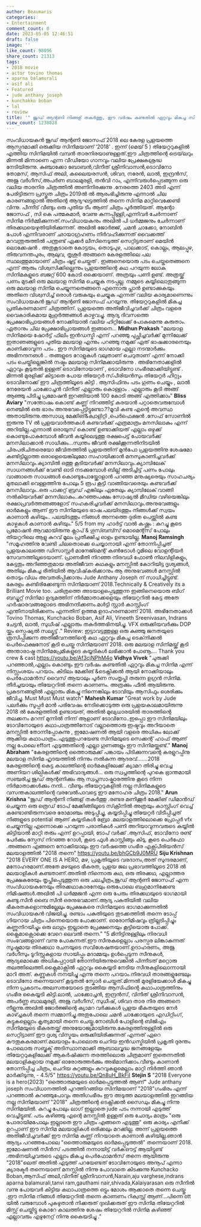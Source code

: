 ```yaml
---
author: Beaumaris
categories:
- Entertainment
comment_count: 0
date: 2023-05-05 12:46:51
draft: false
image: ''
like_count: 98096
share_count: 21313
tags:
- 2018 movie
- actor tovino thomas
- aparna balamurali
- asif ali
- Featured
- jude anthany joseph
- kunchakko boban
- lal
- review
title: '" ജൂഡ് ആന്റണി നിങ്ങള് തകർത്തു, ഈ വർഷം കണ്ടതിൽ ഏറ്റവും മികച്ച സിനിമ"'
view_count: 1238028
---
```


സംവിധായകൻ ജൂഡ് ആന്റണി ജോസഫ് 2018 ലെ കേരള പ്രളയത്തെ ആസ്പദമാക്കി ഒരുക്കിയ സിനിമയാണ് ‘2018’ . ഇന്ന് (മെയ് 5 ) തിയേറ്ററുകളിൽ എത്തിയ സിനിമയിൽ വമ്പൻ താരനിരയാണുള്ളത്.ഈ ചിത്രത്തിന്റെ ട്രെയ്‌ലറും മിന്നൽ മിന്നാണെ എന്ന വീഡിയോ ​ഗാനവും വലിയ പ്രേക്ഷകശ്രദ്ധ നേടിയിരുന്നു. കുഞ്ചാക്കോ ബോബൻ,വിനീത് ശ്രീനിവാസൻ,ടൊവിനോ തോമസ്, ആസിഫ് അലി, കലൈയരസൻ, ശിവദ, നരേൻ, ലാൽ, ഇന്ദ്രൻസ്, അജു വർഗീസ്,അപർണ ബാലമുരളി, തൻവി റാം, എന്നിവരുൾപ്പെടങ്ങുന്ന ഒരു വലിയ താരനിര ചിത്രത്തിൽ അണിനിരക്കുന്നു .നേരത്തെ 2403 അടി എന്ന് പേരിട്ടിരുന്ന പ്രസ്തുത ചിത്രം 2019ൽ ൽ ആരംഭിച്ചിരുന്നു എന്നാൽ ചില കാരണങ്ങളാൽ അതിന്റെ ആദ്യഘട്ടത്തിൽ തന്നെ സിനിമ മാറ്റിവെക്കേണ്ടി വിന്നു. പീന്നീട് വീണ്ടും ഒരു പുതിയ ടീം ആണ് ചിത്രം പൂർത്തിയത്. ആന്റോ ജോസഫ് , സി കെ പത്മകുമാർ, വേണു കുന്നപ്പിള്ളി,എന്നിവർ ചേർന്നാണ് സിനിമ നിർമ്മിക്കുന്നത്.സംവിധായകനും അഖിൽ പി ധർമ്മജനും ചേർന്നാണ് തിരക്കഥയെഴുതിയിരിക്കുന്നത്. അഖിൽ ജോർജ്ജ്, ചമൻ ചാക്കോ, നോബിൻ പോൾ എന്നിവരാണ് ഛായാഗ്രഹണം നിർവഹിക്കുന്നത് വൈക്കത്ത് മറവന്തുരുത്തിൽ പന്ത്രണ്ട് ഏക്കർ ലീസിനെടുത്ത് സെറ്റിട്ടതാണ് മെയിൻ ലൊക്കേഷൻ . അതുകൂടാതെ കോട്ടയം, തൊടുപുഴ, പാലക്കാട്, കൊല്ലം, ആലപ്പുഴ, തിരുവനന്തപുരം, ആലുവ, തൃശൂർ അങ്ങനെ കേരളത്തിലെ പല സ്ഥലത്തുമായാണ് ചിത്രം ഷൂട്ട് ചെയ്തത് . ഇങ്ങനെയൊരു പടം ചെയ്തതെങ്ങനെ എന്ന് ആരും വിശ്വസിക്കില്ലെന്നും പ്രളയത്തിന്റെ കഥ പറയുന്ന ലോക സിനിമകളുടെ ബജറ്റ്‌ 600 കോടി ഒക്കെയാണ്. അത്രയും പണി ഉണ്ട്. അത്രയ്ക്ക് പണം മുടക്കി ഒരു മലയാള സിനിമ ചെയ്യുക നടപ്പല്ല. നമ്മുടെ കയ്യിലൊതുങ്ങുന്ന ഒരു മലയാള സിനിമ ചെയ്യുന്നതെങ്ങനെ എന്നൊരു പ്ലാൻ ഉണ്ടാക്കുകയും അതിനെ വിശ്വസിച്ച് ഒരാൾ വരുകയും ചെയ്യുക എന്നത് വലിയ കാര്യമാണെന്നും സംവിധായകൻ ജൂഡ് ആന്റണി ജോസഫ് പറയുന്നു. തിയേറ്ററുകളിൽ മികച്ച പ്രതികരണമാണ് ചിത്രത്തിന്. പ്രളയത്തെ അതിജീവിച്ചവർക്ക് ചിത്രം വളരെ വൈകാരികമായ മുഹൂർത്തങ്ങൾ കാഴ്ചവച്ചു. ആദ്യ ദിവസത്തെ പ്രേക്ഷാഭിപ്രായങ്ങൾ നോക്കിയാൽ വലിയ ഹിറ്റിലേക്ക് പോകുമെന്നു കരുതാം. ഏതാനും ചില പ്രേക്ഷാഭിപ്രായങ്ങൾ ഇങ്ങനെ... **Midhun Prakash** "മലയാള സിനിമയെ ഷോർട്ട് ഫിലിം ഇൻഡസ്ട്രി എന്ന് പറഞ്ഞു പുച്ഛിച്ചവർക്ക് മുന്നിലേക്ക് ഇതാഞങ്ങളുടെ പുതിയ മലയാള എന്നും പറഞ്ഞു നമുക്ക് ഏത് ഭാഷക്കാരനെയും കാണിക്കാവുന്ന പടം . ഈ സിനിമയുടെ ഭാഗമായ എല്ലാ നടന്മാർക്കും അഭിനന്ദനങൾ .. തങ്ങളുടെ റോളുകൾ വലുതാണ് ചെറുതാണ് എന്ന് നോക്കി പടം ചെയ്തില്ലെങ്കിൽ നഷ്ടം മലയാള സിനിമക്കായിരുന്നു . അഭിനേതാക്കളിൽ ഏറ്റവും കൂടുതൽ ഉള്ളത് ടൊവിനോയാണ് , ടൊവിനോ ഗംഭീരമാക്കിയിട്ടുണ്ട് . മിന്നൽ മുരളിക്ക് കിട്ടാതെ പോയ തിയേറ്റർ സ്‌പീരിയൻസും തിയേറ്റർ ഹിറ്റും ടൊവിനോക്ക് ഈ ചിത്രത്തിലൂടെ കിട്ടി . ആസിഫിനും പടം ഗുണം ചെയ്യും , ലാൽ നേരേയൻ ചാക്കോച്ചൻ വിനീത് എല്ലാരും കൊള്ളാം . എല്ലാരും കൂടി അങ്ങ് ആഞ്ഞു പിടിച്ചു പ്രമോഷൻ ഇറങ്ങിയാൽ 100 കോടി അങ്ങ് എത്തിക്കാം" **Bliss Aviary** "സന്തോഷം കൊണ്ട് കണ്ണ് നിറഞ്ഞിട്ട് കരയാൻ പറ്റാതെവരുമ്പോൾ നെഞ്ചിൽ ഒരു ഭാരം അനുഭവപ്പെട്ടിട്ടുണ്ടോ.??മൂവി കണ്ട എന്റെ അവസ്ഥ അതായിരുന്നു.അസാധ്യ മേക്കിങ്&ക്വാളിറ്റി ,പെർഫെക്ഷൻ .സേഫ് സോണിൽ ഇരുന്നു TV ൽ പ്രളയവാർത്തകൾ കണ്ടവർക്ക് എത്രമാത്രം മനസിലാകും എന്ന് അറിയില്ല.എന്നാൽ ഒരായുസ് കൊണ്ട് ഉണ്ടാക്കിയത് എല്ലാം ഒഴുക്ക് കൊണ്ടുപോകുമ്പോൾ ജീവൻ കയ്യിലെടുത്തു രക്ഷപെട്ട് പോയവർക്ക് മനസിലാക്കാൻ സാധിക്കും...സ്വന്തം ജീവൻ രക്ഷിക്കൂന്നതിനിടയിൽ ചിരപരിചിതരെയോ ജീവിതത്തിൽ പ്രളയത്തിന് മുൻപോ പ്രളയത്തിനു ശേഷമോ കണ്ടിട്ടില്ലാത്ത ഒരാളെയെങ്കിലുമോ സഹായിക്കാൻ മനസുകാണിച്ചവർക്ക് മനസിലാവും.ക്യാമ്പിൽ ഒത്തു കൂടിയവർക്ക് മനസിലാവും.ക്യാമ്പിലേക് സാധനങ്ങൾക്ക് വേണ്ടി ഓടി നടക്കുമ്പോൾ ബില്ല് അടിച്ചിട്ട് പണം പോലും വാങ്ങാതെ സാധങ്ങൾ കൊണ്ടുപോയ്ക്കോളാൻ പറഞ്ഞ മനുഷ്യരെയും സാഹചര്യം മുതലാക്കി വെള്ളത്തിനു പോലും 5 രൂപ കൂട്ടി വാങ്ങിയവരെയും കണ്ടവർക്ക് മനസിലാവും..ഒരു പാക്കറ്റ് ബ്രഡ് എങ്കിലും ഏതേലും ക്യാമ്പിലേക് വാങ്ങി നൽകിയവർക്ക് മനസിലാകും..കുറഞ്ഞപക്ഷം സോഷ്യൽ മീഡിയ വഴിയെങ്കിലും രക്ഷാപ്രവർത്തഞങ്ങളോട് സഹകരിച്ചവർക്ക് മനസിലാവും.അനുഭവങ്ങളും ഓർമകളും ആണ് ഈ സിനിമയുടെ ഭാഷ.പലയിടത്തും നിങ്ങൾക്ക് സ്വയം കാണാൻ കഴിയും.. പലയിടത്തും നിങ്ങൾ അന്നത്തെ ദുരിത പെയ്ത്തിൽ കണ്ട കാഴ്ചകൾ കാണാൻ കഴിയും." 5/5 from my ഹാർട്ട്‌ വാൽ കഷ്ണം : കുറച്ചു കൂടെ പ്രമോഷൻ ആവമായിരുന്നു ക്ലാപ് & ഗൂസ്ബമ്പ്സ് മൊമെന്റ്സ് പോലും തിയറ്ററിലെ ആളു കുറവ് മൂലം പ്രതീക്ഷിച്ച ഓളം ഉണ്ടായില്ല. **Manoj Ramsingh** "സമൂഹത്തിനു വേണ്ടി ചിലതൊക്കെ ചെയ്യാനായി എന്ന് തോന്നിപ്പിച്ചത് പ്രളയകാലത്തെ ഡിസാസ്റ്റർ മാനേജ്‍മെന്റ് കൺട്രോൾ റൂമിലെ വോളന്റിയർ സേവനത്തിലൂടെയാണ്. പ്രാണഭീതി നിറഞ്ഞ നിരവധി ഫോൺ നിലവിളികളും, കേട്ടതും അറിഞ്ഞതുമായ അതിജീവന കഥകളും മനസ്സിൽ കോറിയിട്ട ദൃശ്യങ്ങൾ, അതിലും മികച്ച രീതിയിൽ ആവിഷ്‌കരിക്കാനും ആ അനുഭവങ്ങൾ മനസ്സിൽ തൊടും വിധം അവതരിപ്പിക്കാനും Jude Anthany Joseph ന് സാധിച്ചിട്ടുണ്ട്. കേരളം കണ്ടിരിക്കേണ്ടുന്ന സിനിമയാണ് 2018.Technically & Creatively its a Brilliant Movie too. ചരിത്രത്തെ അടയാളപ്പെടുത്തുന്ന ഇങ്ങിനെയൊരു ബിഗ് ബഡ്ജറ്റ് സിനിമാ ഉദ്യമത്തിന് നിർമ്മാതാക്കളെയും തിയേറ്ററിൽ കേട്ട അതേ ഹർഷാരവങ്ങളോടെ അഭിനന്ദിക്കണം.മൾട്ടി സ്റ്റാർ കാസ്റ്റിംഗ് എന്തിനായിരിക്കണം എന്നതിന് ഉത്തമ ഉദാഹരണമാണ് 2018. അഭിനേതാക്കൾ Tovino Thomas, Kunchacko Boban, Asif Ali, Vineeth Sreenivasan, Indrans ചേട്ടൻ, ലാൽ, സുധീഷ് എല്ലാരും തകർത്തഭിനയിച്ചു. VFX ഒരുക്കിയവർക്കും DOP യ്ക്കും സ്പെഷ്യൽ സല്യൂട്ട് ." Review: ഇട്ടാവട്ടത്തുള്ള ഒരു കുഞ്ഞു ജനതയുടെ ത്രസിപ്പിക്കുന്ന അതിജീവനത്തിന്റെ കഥ ഏറ്റവും മികച്ച ടെക്‌നിക്കൽ പെർഫെക്ഷനോട് കൂടി ചെയ്ത സിനിമയാണ് 2018. ഒരു മലയാള സിനിമയ്ക്ക് കൂടി അന്താരാഷ്ട്ര സിനിമപ്രേമികളുടെ കയ്യടികൾ ലഭിക്കാൻ പോണൂ.... Thank you crew & cast https://youtu.be/Af3cjNPhM4o **Vidhya Vivek** "ചുരുക്കി പറഞ്ഞാൽ,എല്ലാം കൊണ്ടും ഈ വർഷം കണ്ടതിൽ ഏറ്റവും മികച്ച സിനിമ എന്ന് നിസ്സംശയം പറയാം. കിടിലം മേക്കിങ് &ടെക്നിക്കൽ ആയി നോക്കിയാലും പെർഫോമൻസ് വൈസ് ആയാലും പൂർണ സംതൃപ്തി തരുന്ന ഉഗ്രൻ സിനിമ. തീർച്ചയായും തിയേറ്ററിൽ തന്നെ കാണണം. അത്രക്കും ഫീൽ ആയിരുന്നു. പ്രകടനങ്ങളിൽ എല്ലാരും മികച്ചു നിന്നെങ്കിലും ടോവിയും ആസിഫും ശെരിക്കും ജീവിച്ചു. Must Must Must watch" **Mahesh Kumar** "Great work by Jude പലർക്കും സൂപ്പർ മാൻ പരിവേഷം നേടിക്കൊടുത്ത ഒരു പ്രളയകാലമായിരുന്നു 2018 ൽ കേരളത്തിൽ ഉണ്ടായത്, അതിൽ മുഖ്യധാരയിൽ താരത്തിന്റെ തലക്കനം മറന്ന് മുന്നിൽ നിന്ന് ആളാണ് ടോവിനോ..ഇപ്പൊ ഈ സിനിമയിലും ടോവിനോയുടെ കഥാപാത്രത്തിനോട്‌ വല്ലാത്തൊരു ഇഷ്ടവും അറിയാതെ മനസ്സിൽ തോന്നിപ്പോകുന്നു , ഇമോഷണൽ ആയി വളരെ അധികം ലോക്ക് ആക്കിയ കഥാപാത്രം..എടുത്തുപറയേണ്ട സിനിമയുടെ സെക്കന്റ്‌ ഹാഫ് ആണ് നല്ല പോലെ effort എടുത്തതിന്റെ എല്ലാ ഗുണങ്ങളും ഈ സിനിമയ്ക്കുണ്ട്." **Manoj Abraham** "കേരളത്തിന്റെ ഒത്തൊരുമക്ക് പങ്കായം പിടിക്കുന്നവന്റെ കരളുറപ്പിനു മലയാള സിനിമ ഹൃദയത്തിൽ നിന്നും നൽകുന്ന ആദരവ്.......2018 കേരളത്തിന്റെ കെട്ട കാലത്തിന്റെ ഓർമകളിലേക്ക് ക്യാമറ തിരിച്ചു വെച്ച അണിയറ ശില്പികൾക്ക് അഭിവാദ്യങ്ങൾ... ഒരു സ്വപ്നത്തിന്റെ പുറകെ ഭ്രാന്തമായി സഞ്ചരിച്ച ജൂഡ് ആന്റണിക്കും ആ സ്വപ്നസാഷ്കാരത്തിനു കൂടെ നിന്ന നിർമാതാക്കൾക്കും നന്ദി... വീണ്ടും തീയേറ്ററുകളിൽ നല്ല സിനിമകളുടെ വസന്തകാലത്തിന്റെ വരവേൽപാവട്ടെ ഈ മനോഹര ചിത്രം 2018." **Arun Krishna** "ജൂഡ് ആന്റണി നിങ്ങള് തകർത്തു .രണ്ടര മണിക്കൂർ മേക്കിങ് ഡിമാൻഡ് ചെയ്യുന്ന ഒരു ത്രെഡ് ടോപ് മേക്കിങ്ങിലൂടെ സ്‌ക്രീനിൽ അത്രയും കാസ്റ്റിംഗ് വെച്ച് കണ്ടോണ്ടിരുന്നവരെ രോമാഞ്ചം അടുപ്പിച്ചു, കയ്യടിപ്പിച്ചു തിയേറ്റർ വിടീപ്പിച്ചത് നിങ്ങളുടെ potential ആണ് കയ്യടികൾ ബ്രോ .മലയാളത്തിലൊക്കെ പ്രോപ്പർ vfx ചെയ്യുന്നില്ല എന്നൊക്കെ പറയുന്ന പരാതികൾ പണി അറിയാവുന്നവരുടെ കയ്യിൽ കിട്ടിയാൽ മാറ്റി തരും എന്ന് ഉറപ്പായി, ടോപ് വർക്ക്‌ .ആസിഫ്, ടോവിനോ രണ്ട് പേർക്കും സ്പേസ് നിറഞ്ഞ റോൾ, കൂടെ ഫുൾ കാസ്റ്റിങ്ങും കിടു, കൂടെ പെർഫോ .അങ്ങനെ എങ്ങനെ നോക്കിയാലും ഈ വർഷത്തെ ഗംഭീര എക്സ്പീരിയൻസ് മലയാളത്തിൽ "2018 തന്നെ" https://youtu.be/bhGCb9J0MRU **Siju Krishnan** "2018 EVERY ONE IS A HERO, മഴ, പ്രകൃതിയുടെ വരദാനം,അത് സുന്ദരമാണ്, മനോഹരമാണ്.അതേ മഴയുടെ ഭീകരത, പ്രളയ ജല പ്രഭാവത്തിലൂടെ 2018 ൽ മലയാളികൾ കണ്ടതാണ്.അതിൽ നിന്നൊരു കഥ, ഒരു തിരക്കഥ, എല്ലാത്തര പ്രേക്ഷകരേയും തൃപ്തിപ്പെടുത്തുന്ന ഒരു ചലച്ചിത്രം,ജൂഡ് ആന്റണി ജോസഫ് എന്ന സംവിധായകനേയും തിരക്കഥാകാരനേയും ഒരുപോലെ ബഹുമാനിക്കേണ്ട നിമിഷങ്ങൾ.അഖിൽ പി ധർമ്മജൻ എന്ന ഒരു പേരും തിരക്കഥയുടെ ഭാഗമായി കണ്ടു.സീൻ ബൈ സീൻ ഒരനുഭവമാണ്.ആദ്യ പകുതിയിൽ വലിയ ഭീകരതകളൊന്നുമില്ലേലും പ്രേക്ഷകരെ സിനിമയുടെ ഭാഗമാക്കുന്നതിൽ സംവിധായകൻ വിജയിച്ചു. രണ്ടാം പകുതിയുടെ തുടക്കത്തിൽ തന്നെ ടോപ്പ് ഗിയറായ ചിത്രം പിന്നെയൊരു പോക്കാണ്. ഓരോനിമിഷവും ത്രില്ലടിപ്പിച്ചും കണ്ണുനിറയിച്ചും ഒരു ലാഗും ഇല്ലാതെ പ്രേക്ഷനെയും കൂട്ടിയൊരു പോക്ക്. ക്ലൈമാക്സൊക്കെ വേറെ ലെവൽ തന്നെ." "5 മിനിട്ടിനുള്ളിലും നിരവധി സംഭവങ്ങളാണ് വന്നു പോകുന്നത്.ഈ സീനുകളെല്ലാം പരസ്പര ലിങ്കാകുന്നത് സൂഷ്മമായ തിരക്കഥാ രചനയുടെ സവിശേഷതയാണ്.ഉദാഹരണം, അജു വർഗീസും ടൂറിസ്റ്റുകളായ സായിപ്പും മദാമ്മയും ഉൾപ്പെടുന്ന സീനുകൾ, ആദ്യമൊക്കെ അധികപ്പറ്റായി തോന്നിയിരുന്നുവെങ്കിൽ പിന്നീടത് മറ്റൊരു തലത്തിലെത്തി.ക്ലൈമാക്സിൽ ഏറ്റവും കൈയ്യടി നേടിയ സീനുകളിലൊന്നായി മാറി അത്. കണ്ണുകൾ നനയിച്ചു എന്നു തന്നെ പറയാം.നിരവധി താരങ്ങളുണ്ടേലും ടൊവിനോ തന്നെയാണ് കൂടുതൽ സ്കോർ ചെയ്തത്.മിന്നൽ മുരളിയേക്കാൾ മികച്ചു നിന്ന പ്രകടനം.അലസതയോടെ തുടങ്ങിയ ആസിഫിന്റെ കഥാപാത്രത്തിനും ഗംഭീര കൈയ്യടി കിട്ടി.ലാൽ, ചാക്കോച്ചൻ, ഇന്ദ്രൻസ്, വിനീത് ശ്രീനിവാസൻ, അപർണ്ണ ബാലമുരളി, അജു വർഗീസ്, സുധീഷ്, ശിവദ താര നിര അങ്ങനെ നീളുന്നു.അഖിൽ ജോർജ്ജിന്റെ ക്യാമറ വർക്കുകൾ പ്രളയ ഭീകതയുടെ നേർ കാഴ്ച്ചകൾ തന്നെ സമ്മാനിച്ചു.അതുപോലെ ചമൻ ചാക്കോയുടെ എഡിറ്റിംഗ്, കട്ടുകളെല്ലാം കൃത്യമായി തന്നെ ചെയ്തു.നോബിൾ പോളിന്റെ ബിജിഎം സിനിമയുടെ ഭീകരതയ്ക്ക് അനുയോജ്യമായിരുന്നു.കേരളത്തിനുള്ളിൽ ഒരു സെറ്റിട്ടാണ് ഈ ദൃശ്യ വിസ്മയം ഒരുക്കിയിരിക്കുന്നത് എന്നത് ഏറെ കൗതുകകരമാണ്.മലയാളം പോലൊരു ചെറിയ ഇൻഡസ്ട്രിയിൽ പ്രകൃതി ദുരന്തം പോലൊരു സബ്ജക്ട് അടിസ്ഥാനമാക്കി ആബാലവൃദ്ധ ജനങ്ങളേയും തിയേറ്ററുകളിലേക്ക് ആകർഷിക്കുന്ന തരത്തിലൊരു ചിത്രമാണ് ഇതെന്നതിൽ മലയാളികളായ നമുക്ക് ഓരോരുത്തർക്കും അഭിമാനിക്കാം.വീണ്ടും കാണാൻ തോന്നിപ്പിച്ച ചിത്രം, ചെറിയ കുറ്റങ്ങളും കുറവുകളുമെല്ലാം മാറ്റി നിർത്തി ഞാൻ മാർക്കിടുന്നു, - 4.5/5" https://youtu.be/Qn8uH_BkFiI **Stejin S** "2018 Everyone is a hero(2023) "ഒത്തൊരുമയുടെ ഓർമപ്പെടുത്തൽ ആണ്" Jude anthany joseph സംവിധാനത്തിൽ പുറത്തിറങ്ങിയ സിനിമയാണ് "2018"ഗംഭിരം എന്ന് പറഞ്ഞാൽ കുറഞ്ഞുപോവും അതിഗംഭീരം ഈ അടുത്ത മലയാളത്തിൽ ഇറങ്ങിയ നല്ല സിനിമയാണ് "2018" ചിത്രത്തിന്റെ ടെക്നിക്കൽ സൈഡും മികച്ചു നിന്നു സിനിമയിൽ. കുറച്ചു പോലും ലാഗ് ഇല്ലാതെ jude പടം നന്നായി എടുത്ത് വെച്ചിട്ടുണ്ട്. പടം കഴിഞ്ഞു എന്റെ മനസ്സിൽ ഉള്ളത് ഒരു ചോദ്യം മാത്രം "ഒരു പോരായിമപോലും ഇല്ലാതെ ഈ ചിത്രം എങ്ങനെ എടുത്തു" ഒരു കാര്യം എനിക്ക് ഉറപ്പാണ് ഈ സിനിമ മലയാളികൾ ഒരിക്കലും മറക്കില്ല. അന്ന് പ്രളയത്തെ അതിജീവിച്ചവർക്ക് ഈ സിനിമ കണ്ണ് നിറയാതെ കാണാൻ കഴിയില്ല.ഞാൻ ആദ്യം പറഞ്ഞപോലെ "ഒത്തൊരുമയുടെ ഓർമപ്പെടുത്തൽ" തന്നെയാണ് 2018. ഇമോഷണൽ സീൻസ് പടത്തിൽ നന്നായിട്ട് വർക്ഔട്ട് ആയിട്ടുണ്ട് .അഭിനയിച്ചവരുടെ എല്ലാം മികച്ച പെർഫോമൻസ് തന്നെ ആയിരുന്നു "2018"ലെത് അതിൽ എടുത്ത് പറയേണ്ടത് ടോവിനോയുടെ അനൂപ് എന്നാ ക്യാരക്ടർ തന്നെയാണ് മനസ്സിൽ നിന്നു പോവാതെ കിടക്കുന്നു Kunchacko Boban,ആസിഫ് അലി,വിനീത് ശ്രീനിവാസൻ,Narain,aju varghese,indrans aparna balamurali,tanvi ram,gauthami nair,shivada,Kalaiyarasan ഒരു സീനിൽ വന്നു പോയവർ കിട്ടിയ കഥാപാത്രത്തെ ഒട്ടും മോശം ആക്കാതെ തന്നെ ചെയ്തു .ഈ സിനിമ നിങ്ങൾ തിയേറ്ററിൽ തന്നെ കാണണം റിക്വസ്റ്റ് ആണ്...പിന്നെ ott യിൽ വരുമ്പോൾ പുകഴുതാൻ നിക്കരുത് ദുഃഖിക്കരുത് ഈ സിനിമ തിയേറ്ററിൽ മിസ്സ് ചെയ്തിട്ടു കൊറേ കാലത്തിനു ശേഷം തിയേറ്ററിൽ സിനിമ കഴിഞ്ഞ് എല്ലാവരും എഴുനേറ്റ് നിന്നു കൈയടിച്ചു ."